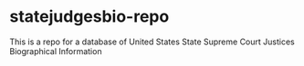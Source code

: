 statejudgesbio-repo
===================

This is a repo for a database of United States State Supreme Court Justices Biographical Information
